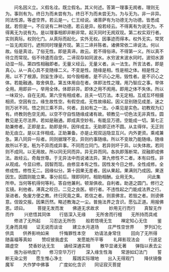 <!-- { "loadSidebar": true } -->
　　问名因义立。义假名诠。既立假名。其义何述。答第一理事无阂者。理则无为。事则有为。终日为而未尝有为。终日不为而未尝无为。为与无为。非一非异。同法性源。等虚空界。若云是一。仁王经说。诸菩萨有为功德无为功德。皆悉成就。若但是一。不应说有二种功德。若云是异。般若经云。不得离有为说无为。不得离无为说有为。是以理事相即非断非常。起灭同时无阂双现。第二权实双行者。实则真际。权则化门。从真际而起化。实外无权。因事迹而得本。权外无实。常冥一旨无阂双行。遮照同时理量齐现。第三二谛并陈者。诸佛常依二谛说法。何以故。俗是真诠。了俗无性。即是真谛。故云。若不得俗谛。不得第一义。所以真不待立而常现。俗不待遣而自空。二谛双存如同波水。水穷波末波水同时。波彻水源动湿一际。第四性相融即者。无量义经云。无量义者。从一法生。所言法者。即是真心。从一真心具不变随缘二义。不变是性。随缘是相。性是相之体。相是性之用。以不了根源。则妄生诤论。如今毁相者。是不识心之用。毁性者。是不识心之体。若能融通。取舍俱息。第五体用自在者。体即法性之理。用乃智应之事。举体全用。用即非一。举用全体。体即非异。即体之用不阂用。即用之体不失体。所以一味双分。自在无阂。第六空有相成者。且夫一切万法。本无定相。互成互坏相摄相资。空因有立。缘生故性空。有假空成。无性故缘起。因义显别随见成差。迷之则万状不同。悟之则三乘不异。何者。且如有之一法。小乘见是实色。初教观为幻有。终教则色空无阂。以空不守自性随缘成诸有故。顿教见一切色法无非真性。圆教见是无尽法界。若如是融通。即成真空妙有。有能显万德。空能成一切。第七正助兼修者。正即是主。助即是伴。因伴成主。无助即正终不圆。从主得伴。无正则助无由立。是以主伴相成。正助兼备。亦是止观双运隐显互兴。内外更资。乘戒兼急。第八同异一际者。同则据理不变。异则约事随缘。所以不变故乃能随缘。随缘故所以不变。秖为不异而成异事。不同而立同门。若异则坏于异。以失体故。若同则不成同。以无用故。所以同无同而异。异无异而同。各执即落断常。双融即成佛法。故经云。奇哉世尊。于无异法中而说诸法异。第九修性不二者。本有曰性。非从观成。今显曰修。因智而现。由修显本有之性。因性发今日之修。全性成修。全修成性。修性无二。因缘似分。第十因果无差者。因从果起。果满则乃成因。果逐因生。因圆则能立果。事分前后。理即同时。相助相酬。业用无失。
　　问此集所申。当何等机得何等利。答自他兼利。顿渐俱收。自利者。助道之圆门。修行之玄镜。利他者。滞真之皎日。二见之良医。顿行者。不违性起之门能成法界之行。渐进者。免废方便之教。终归究竟之乘。若信之者。则禀佛言。若毁之者。则谤佛意。信毁交报。因果历然。略述教海之一尘。普施法界之含识。愿弘正道。用报佛恩。颂曰。
　　菩提无发而发　　佛道无求故求
　　妙用无行而行　　真智无作而作
　　兴悲悟其同体　　行慈深入无缘
　　无所舍而行檀　　无所持而具戒
　　修进了无所起　　习忍达无所伤
　　般若悟境无生　　禅定知心无住
　　鉴无身而具相　　证无说而谈诠
　　建立水月道场　　庄严性空世界
　　罗列幻化供具　　供养影响如来
　　忏悔罪性本空　　劝请法身常住
　　回向了无所得　　随喜福等真如
　　赞叹彼我虚玄　　发愿能所平等
　　礼拜影现法会　　行道足蹑虚空
　　焚香妙达无生　　诵经深通实相
　　散华显诸无著　　弹指以表去尘
　　施为谷响度门　　修习空华万行
　　深入缘生性海　　常游如幻法门
　　誓断无染尘劳　　愿生惟心净土
　　履践实际理地　　出入无得观门
　　降伏镜像魔军　　大作梦中佛事
　　广度如化含识　　同证寂灭菩提

